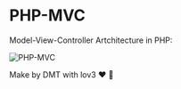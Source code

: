 # PHP-MVC

Model-View-Controller Artchitecture in PHP:

<img src="https://viblo.asia/uploads/010d0558-8f86-471f-898f-da3344e2849a.png" alt="PHP-MVC">

Make by DMT with lov3 :heart: :dolphin: